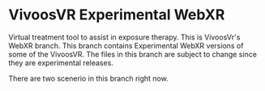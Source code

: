 # VivoosVR Experimental WebXR
Virtual treatment tool to assist in exposure therapy.
This is VivoosVr's WebXR branch.
This branch contains Experimental WebXR versions of some of the VivoosVR.
The files in this branch are subject to change since they are experimental releases.

There are two scenerio in this branch right now.
